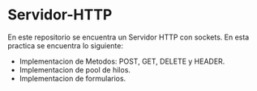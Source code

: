 # Servidor-HTTP
En este repositorio se encuentra un Servidor HTTP con sockets. En esta practica se encuentra lo siguiente:
* Implementacion de Metodos: POST, GET, DELETE y HEADER.
* Implementacion de pool de hilos.
* Implementacion de formularios.
